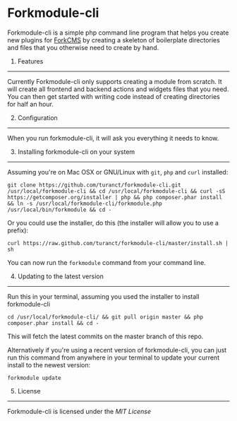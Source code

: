 Forkmodule-cli
========================================


Forkmodule-cli is a simple php command line program that helps you create new plugins for [ForkCMS](http://fork-cms.com/) by creating a skeleton of boilerplate directories and files that you otherwise need to create by hand.



1. Features
----------------------------------------

Currently Forkmodule-cli only supports creating a module from scratch. It will create all frontend and backend actions and widgets files that you need. You can then get started with writing code instead of creating directories for half an hour.



2. Configuration
----------------------------------------

When you run forkmodule-cli, it will ask you everything it needs to know.



3. Installing forkmodule-cli on your system
----------------------------------------

Assuming you're on Mac OSX or GNU/Linux with `git`, `php` and `curl` installed:

	git clone https://github.com/turanct/forkmodule-cli.git /usr/local/forkmodule-cli && cd /usr/local/forkmodule-cli && curl -sS https://getcomposer.org/installer | php && php composer.phar install && ln -s /usr/local/forkmodule-cli/forkmodule.php /usr/local/bin/forkmodule && cd -

Or you could use the installer, do this (the installer will allow you to use a prefix):

	curl https://raw.github.com/turanct/forkmodule-cli/master/install.sh | sh

You can now run the `forkmodule` command from your command line.



4. Updating to the latest version
----------------------------------------

Run this in your terminal, assuming you used the installer to install forkmodule-cli

	cd /usr/local/forkmodule-cli/ && git pull origin master && php composer.phar install && cd -

This will fetch the latest commits on the master branch of this repo.

Alternatively if you're using a recent version of forkmodule-cli, you can just run this command from anywhere in your terminal to update your current install to the newest version:

	forkmodule update



5. License
----------------------------------------

Forkmodule-cli is licensed under the *MIT License*
